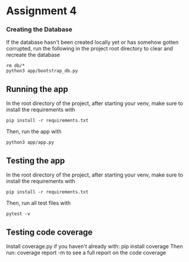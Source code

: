 # Assignment 4

### Creating the Database
If the database hasn't been created locally yet or has somehow gotten corrupted, run the following in the project root directory to clear and recreate the database
```
rm db/*
python3 app/bootstrap_db.py
```

## Running the app
In the root directory of the project, after starting your venv, make sure to install the requirements with
```
pip install -r requirements.txt
```

Then, run the app with
```
python3 app/app.py
```

## Testing the app
In the root directory of the project, after starting your venv, make sure to install the requirements with
```
pip install -r requirements.txt
```

Then, run all test files with
```
pytest -v
```

## Testing code coverage
Install coverage.py if you haven't already with: pip install coverage
Then run: coverage report -m to see a full report on the code coverage
